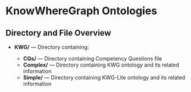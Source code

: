 # KnowWhereGraph Ontologies

## Directory and File Overview

* **KWG/** — Directory containing:

  * **CQs/** — Directory containing Competency Questions file
  * **Complex/** — Directory containing KWG ontology and its related information
  * **Simple/** — Directory containing KWG-Lite ontology and its related information
